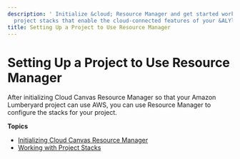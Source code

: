 ```yaml
---
description: ' Initialize &cloud; Resource Manager and get started working with the
  project stacks that enable the cloud-connected features of your &ALYlong; game project. '
title: Setting Up a Project to Use Resource Manager
---
```

# Setting Up a Project to Use Resource Manager<a name="cloud-canvas-rm-setup"></a>

After initializing Cloud Canvas Resource Manager so that your Amazon Lumberyard project can use AWS, you can use Resource Manager to configure the stacks for your project\.

**Topics**
+ [Initializing Cloud Canvas Resource Manager](cloud-canvas-ui-rm-initialize.md)
+ [Working with Project Stacks](cloud-canvas-ui-rm-project-stack.md)